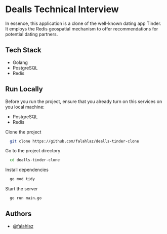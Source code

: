 
# Dealls Technical Interview

In essence, this application is a clone of the well-known dating app Tinder. It employs the Redis geospatial mechanism to offer recommendations for potential dating partners.

## Tech Stack

- Golang
- PostgreSQL
- Redis

## Run Locally

Before you run the project, ensure that you already turn on this services on you local machine:

- PostgreSQL
- Redis

Clone the project

```bash
  git clone https://github.com/falahlaz/dealls-tinder-clone
```

Go to the project directory

```bash
  cd dealls-tinder-clone
```

Install dependencies

```bash
  go mod tidy
```

Start the server

```bash
  go run main.go
```

## Authors

- [@falahlaz](https://www.github.com/falahlaz)

